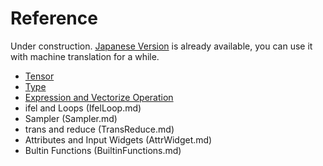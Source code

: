 # Reference

Under construction.
[Japanese Version](../../ja/Reference/README.md) is already available, you can use it with machine translation for a while. 

- [Tensor](Tensor.md)
- [Type](Type.md)
- [Expression and Vectorize Operation](Expression.md)
- ifel and Loops (IfelLoop.md)
- Sampler (Sampler.md)
- trans and reduce (TransReduce.md)
- Attributes and Input Widgets (AttrWidget.md)
- Bultin Functions (BuiltinFunctions.md)